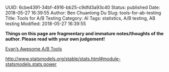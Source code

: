 UUID: 6cbe4391-34bf-4916-bb25-c9dfd3a93c40
Status: published
Date: 2018-05-27 16:39:55
Author: Ben Chuanlong Du
Slug: tools-for-ab-testing
Title: Tools for A/B Testing
Category: AI
Tags: statistics, A/B testing, AB testing
Modified: 2018-05-27 16:39:55

**Things on this page are fragmentary and immature notes/thoughts of the author. Please read with your own judgement!**

[Evan’s Awesome A/B Tools](http://www.evanmiller.org/ab-testing/)

http://www.statsmodels.org/stable/stats.html#module-statsmodels.stats.power
